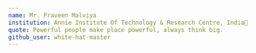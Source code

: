 ```yaml
---
name: Mr. Praveen Malviya 
institution: Annie Institute Of Technology & Research Centre, India🚩 
quote: Powerful people make place powerful, always think big. 
github_user: white-hat-master
---
```

